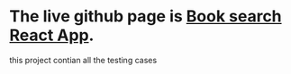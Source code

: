 # The live github page is [Book search React App](https://esther12.github.io/book-search/).

this project contian all the testing cases

